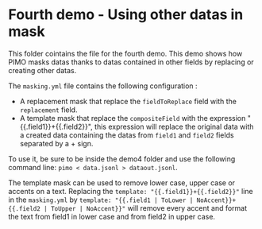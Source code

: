 # Fourth demo - Using other datas in mask

This folder cointains the file for the fourth demo. This demo shows how PIMO masks datas thanks to datas contained in other fields by replacing or creating other datas.

The `masking.yml` file contains the following configuration :

* A replacement mask that replace the `fieldToReplace` field with the `replacement` field.
* A template mask that replace the `compositeField` with the expression "{{.field1}}+{{.field2}}", this expression will replace the original data with a created data containing the datas from `field1` and `field2` fields separated by a + sign.

To use it, be sure to be inside the demo4 folder and use the following command line: `pimo < data.jsonl > dataout.jsonl`.

The template mask can be used to remove lower case, upper case or accents on a text. Replacing the `template: "{{.field1}}+{{.field2}}"` line in the `masking.yml` by `template: "{{.field1 | ToLower | NoAccent}}+{{.field2 | ToUpper | NoAccent}}"` will remove every accent and format the text from field1 in lower case and from field2 in upper case.
